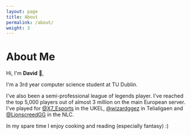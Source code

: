 ```yaml
---
layout: page
title: About
permalink: /about/
weight: 3
---
```


# **About Me**

Hi, I'm **David** :wave:,

I'm a 3rd year computer science student at TU Dublin.

I've also been a semi-professional league of legends player. I've reached the top 5,000 players out of almost 3 million on the main European server. I've played for [@X7_Esports](https://twitter.com/X7_Esports) in the UKEL, [@wizardggez](https://twitter.com/wizardggez) in Telialigaen and [@LionscreedGG](https://twitter.com/LionsCreedGG) in the NLC.

In my spare time I enjoy cooking and reading (especially fantasy) :)
